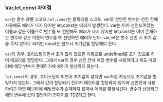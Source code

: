 ### Var,let,const 차이점

`var`는 함수 레벨 스코프,`let,const`는 블록레벨 스코프. var로 선언한 변수는 선언
전에 사용해도 에러가 나지 않지만 let,const는 에러가 발생한다.
var는 이미 선언되어있는 이름과 같은 이름으로 변수를 또 선언해도 에러가 나지 않지만
let,const는 이미 존재하는 변수와 같은 이름의 변수를 또 선언하면 에러가 난다.
var,let은 변수 선언 시 초기 값을 주지 않아도 되지만 const는 반드시 초기값을
할당해야 한다.

`var`의 경우, 호이스팅되면서 초기 값이 없으면 자동으로 undefined를 초기 값으로
하여 메모리를 할당한다. 그래서 var의 경우 선언 전에 해당 변수를 사용하려고
해도 메모리에 해당 변수가 존재하기에 에러가 발생하지 않는다.

`let,const`의 경우, 호이스팅이 되면서 초기값이 없다면 var처럼 자동으로 초기값을
할당하지 않는다. 그래서 값이 할당되기 전까지 메모리를 할당하지 않기에 선언전에
사용하려고 하면 메모리에 해당변수가 존재하지 않아서 에러를 발생시킨다. 변수가
선언되고 해당 변수에 값이 할당되기 전까지를 TDZ라고 한다.
